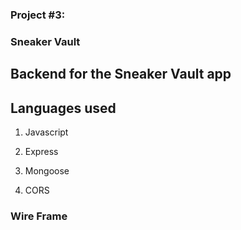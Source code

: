 ### Project #3: 


### Sneaker Vault

## Backend for the Sneaker Vault app



## Languages used

1. Javascript

2. Express

3. Mongoose 

4. CORS



### Wire Frame 
